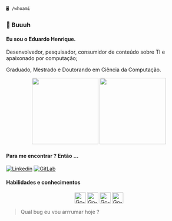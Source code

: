 ```
🖥️ /whoami
```

### 👻 Buuuh

#### Eu sou o Eduardo Henrique.

Desenvolvedor, pesquisador, consumidor de conteúdo sobre TI e apaixonado por computação;

Graduado, Mestrado e Doutorando em Ciência da Computação.

<div align="center">
  <img height="180em" src="https://github-readme-stats.vercel.app/api?username=henriqelol&show_icons=true&theme=radical"/>
  <img height="180em" src="https://github-readme-stats.vercel.app/api/top-langs/?username=henriqelol&layout=compact&theme=radical"/>
</div>

#### Para me encontrar ? Então ...

[![Linkedin](https://img.shields.io/badge/LinkedIn-0077B5?style=for-the-badge&logo=linkedin&logoColor=white
)](https://www.linkedin.com/in/henriqelol/)
[![GitLab](https://img.shields.io/badge/GitLab-330F63?style=for-the-badge&logo=gitlab&logoColor=white)](https://gitlab.luizalabs.com/henriqelol)


#### Habilidades e conhecimentos

<div align="center">
<img align="center" alt="Go-html" height="30" widht="40" src="https://cdn.jsdelivr.net/gh/devicons/devicon/icons/bash/bash-original.svg"/>
<img align="center" alt="Go-html" height="30" widht="40" src="https://cdn.jsdelivr.net/gh/devicons/devicon/icons/go/go-original.svg"/>
<img align="center" alt="Go-html" height="30" widht="40" src="https://cdn.jsdelivr.net/gh/devicons/devicon/icons/python/python-original.svg" />       
<img align="center" alt="Go-html" height="30" widht="40" src="https://cdn.jsdelivr.net/gh/devicons/devicon/icons/postgresql/postgresql-original.svg" />
</div>

> Qual bug eu vou arrrumar hoje ?
